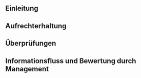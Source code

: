 ## Einleitung

## Aufrechterhaltung

## Überprüfungen

## Informationsfluss und Bewertung durch Management